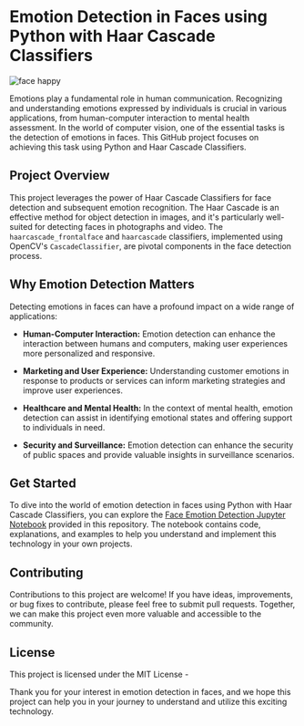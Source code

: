 
# Emotion Detection in Faces using Python with Haar Cascade Classifiers

![face happy](https://imgur.com/2QNlRyo)

Emotions play a fundamental role in human communication. Recognizing and understanding emotions expressed by individuals is crucial in various applications, from human-computer interaction to mental health assessment. In the world of computer vision, one of the essential tasks is the detection of emotions in faces. This GitHub project focuses on achieving this task using Python and Haar Cascade Classifiers.

## Project Overview

This project leverages the power of Haar Cascade Classifiers for face detection and subsequent emotion recognition. The Haar Cascade is an effective method for object detection in images, and it's particularly well-suited for detecting faces in photographs and video. The `haarcascade_frontalface` and `haarcascade` classifiers, implemented using OpenCV's `CascadeClassifier`, are pivotal components in the face detection process.

## Why Emotion Detection Matters

Detecting emotions in faces can have a profound impact on a wide range of applications:

- **Human-Computer Interaction:** Emotion detection can enhance the interaction between humans and computers, making user experiences more personalized and responsive.

- **Marketing and User Experience:** Understanding customer emotions in response to products or services can inform marketing strategies and improve user experiences.

- **Healthcare and Mental Health:** In the context of mental health, emotion detection can assist in identifying emotional states and offering support to individuals in need.

- **Security and Surveillance:** Emotion detection can enhance the security of public spaces and provide valuable insights in surveillance scenarios.

## Get Started

To dive into the world of emotion detection in faces using Python with Haar Cascade Classifiers, you can explore the [Face Emotion Detection Jupyter Notebook](https://github.com/iulihardt/Face-Classification/blob/main/face_emotion_detection.ipynb) provided in this repository. The notebook contains code, explanations, and examples to help you understand and implement this technology in your own projects.

## Contributing

Contributions to this project are welcome! If you have ideas, improvements, or bug fixes to contribute, please feel free to submit pull requests. Together, we can make this project even more valuable and accessible to the community.

## License

This project is licensed under the MIT License -

Thank you for your interest in emotion detection in faces, and we hope this project can help you in your journey to understand and utilize this exciting technology.
